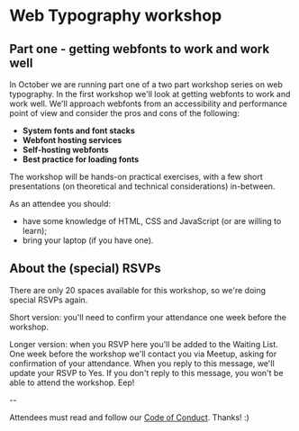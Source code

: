# Web Typography workshop

## Part one - getting webfonts to work and work well

In October we are running part one of a two part workshop series on web typography. In the first workshop we'll look at getting webfonts to work and work well. We'll approach webfonts from an accessibility and performance point of view and consider the pros and cons of the following:

- **System fonts and font stacks**
- **Webfont hosting services**
- **Self-hosting webfonts**
- **Best practice for loading fonts**

The workshop will be hands-on practical exercises, with a few short presentations (on theoretical and technical considerations) in-between.

As an attendee you should:

- have some knowledge of HTML, CSS and JavaScript (or are willing to learn);
- bring your laptop (if you have one).

## About the (special) RSVPs

There are only 20 spaces available for this workshop, so we're doing special RSVPs again.

Short version: you'll need to confirm your attendance one week before the workshop.

Longer version: when you RSVP here you'll be added to the Waiting List. One week before the workshop we'll contact you via Meetup, asking for confirmation of your attendance. When you reply to this message, we'll update your RSVP to Yes. If you don't reply to this message, you won't be able to attend the workshop. Eep!

--

Attendees must read and follow our [Code of Conduct](http://ctfeds.org/code-of-conduct/). Thanks! :)
